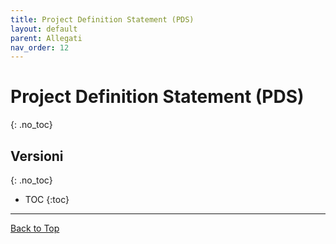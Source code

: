 ```yaml
---
title: Project Definition Statement (PDS)
layout: default
parent: Allegati
nav_order: 12
---
```


# Project Definition Statement (PDS)
{: .no_toc}

## Versioni
{: .no_toc}

- TOC
{:toc}

---

[Back to Top](#top)